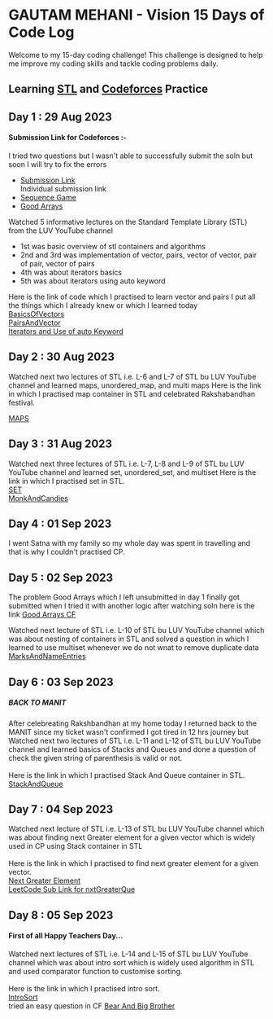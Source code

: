 # GAUTAM MEHANI - Vision 15 Days of Code Log

Welcome to my 15-day coding challenge! This challenge is designed to help me improve my coding skills and tackle coding problems daily.

## Learning [STL](https://youtube.com/playlist?list=PLauivoElc3gh3RCiQA82MDI-gJfXQQVnn&si=h_WPJhHIPX6WYbZb) and [Codeforces](https://codeforces.com/profile/GautamMehani) Practice
##  Day 1 : 29 Aug 2023 <br>

#### Submission Link for Codeforces :-
I tried two questions but I wasn't able to successfully submit the soln but soon I will try to fix the errors <br>
- [Submission Link](https://codeforces.com/submissions/GautamMehani) <br> 
Individual submission link <br> 
- [Sequence Game](https://codeforces.com/contest/1862/submission/221007003)<br>
- [Good Arrays](https://codeforces.com/contest/1856/submission/220942840)<br>

Watched 5 informative lectures on the Standard Template Library (STL) from the LUV YouTube channel
  - 1st was basic overview of stl containers and algorithms
  - 2nd and 3rd was implementation of vector, pairs, vector of vector, pair of pair, vector of     pairs
  - 4th was about iterators basics
  - 5th was about iterators using auto keyword

Here is the link of code which I practised to learn vector and pairs I put all the things which I already knew or which I learned today <br>
 [BasicsOfVectors](https://pastebin.com/agsDBiZC) <br>
 [PairsAndVector](https://pastebin.com/ipMirTQ3) <br>
 [Iterators and Use of auto Keyword](https://pastebin.com/2ynbmaSe)<br>

 
## Day 2 : 30 Aug 2023 <br>

Watched next two lectures of STL i.e. L-6 and L-7 of STL bu LUV YouTube channel and learned maps, unordered_map, and multi maps
Here is the link in which I practised map container in STL and celebrated Rakshabandhan festival.

[MAPS](https://pastebin.com/2pD643vE) <br>

## Day 3 : 31 Aug 2023 <br>
Watched next three lectures of STL i.e. L-7, L-8 and L-9 of STL bu LUV YouTube channel and learned set, unordered_set, and multiset 
Here is the link in which I practised set in STL. <br>
[SET](https://pastebin.com/Ma6rm0Lp) <br>          [MonkAndCandies](https://www.hackerearth.com/practice/data-structures/trees/heapspriority-queues/practice-problems/algorithm/monk-and-the-magical-candy-bags/?fbclid=IwAR2kDiVkEaxu9dkCTCUhzXLuIccNn0Gz3dSfkaSUjlDE6Nb9UHMzt8HNDo4) <br>


## Day 4 : 01 Sep 2023 <br>
I went Satna with my family so my whole day was spent in travelling and that is why I couldn't practised CP. <br>

## Day 5 : 02 Sep 2023 <br>
The problem Good Arrays which I left unsubmitted in day 1 finally got submitted when I tried it with another logic after watching soln here is the link 
[Good Arrays CF](https://codeforces.com/contest/1856/submission/221561175)<br>

Watched next  lecture of STL i.e. L-10 of STL bu LUV YouTube channel which was about nesting of containers in STL and solved a question in which I learned to use multiset whenever we do not wnat to remove duplicate data <br>
[MarksAndNameEntries](https://www.hackerearth.com/problem/algorithm/the-monk-and-class-marks/?fbclid=IwAR09BMLG-1NhqDlVQq0KIzSr8ZTgqrbJmdfnsXc7KnDiphgX5UmbFLoEYjE)<br>


## Day 6 : 03 Sep 2023 <br>
##### BACK TO MANIT
After celebreating Rakshbandhan at my home today I returned back to the MANIT since my ticket wasn't confirmed I got tired in 12 hrs journey but 
Watched next two lectures of STL i.e. L-11 and L-12 of STL bu LUV YouTube channel and learned basics of Stacks and Queues and done a question of check the given string of parenthesis is valid or not. <br><br>
Here is the link in which I practised Stack And Queue container in STL. <br>
[StackAndQueue](https://pastebin.com/VZ157RFJ) <br>


## Day 7 : 04 Sep 2023 <br>

Watched next  lecture of STL i.e. L-13 of STL bu LUV YouTube channel which was about finding next Greater element for a given vector which is widely used in CP using Stack container in STL <br> <br>
Here is the link in which I practised to find next greater element for a given vector. <br>
[Next Greater Element](https://pastebin.com/HNRriG8J) <br>
[LeetCode Sub Link for nxtGreaterQue](https://leetcode.com/problems/next-greater-element-i/submissions/)<br>


## Day 8 : 05 Sep 2023 <br>
#### First of all Happy Teachers Day...
Watched next  lectures of STL i.e. L-14 and L-15 of STL bu LUV YouTube channel which was about intro sort which is widely used algorithm in STL and used comparator function to customise sorting.<br> <br>
Here is the link in which I practised intro sort. <br>
[IntroSort](https://pastebin.com/LJChnLpa)<br>
tried an easy question in CF [Bear And Big Brother](https://codeforces.com/contest/791/submission/221952731)<br>
